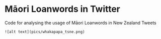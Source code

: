 # Māori Loanwords in Twitter
Code for analysing the usage of Māori Loanwords in New Zealand Tweets

```
![alt text](pics/whakapapa_tsne.png)
```

